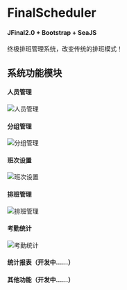 # FinalScheduler


#### JFinal2.0 + Bootstrap + SeaJS

终极排班管理系统，改变传统的排班模式！

## 系统功能模块

#### 人员管理

![人员管理][1]

#### 分组管理

![分组管理][2]

#### 班次设置

![班次设置][3]

#### 排班管理

![排班管理][4]

#### 考勤统计

![考勤统计][5]

#### 统计报表（开发中……）

#### 其他功能（开发中……）


  [1]: https://github.com/giscafer/FinalScheduler/WebRoot/public/images/show/person.png
  [2]: https://github.com/giscafer/FinalScheduler/WebRoot/public/images/show/group.png
  [3]: https://github.com/giscafer/FinalScheduler/WebRoot/public/images/show/planset.png
  [4]: https://github.com/giscafer/FinalScheduler/WebRoot/public/images/show/scheduler.png
  [5]: https://github.com/giscafer/FinalScheduler/WebRoot/public/images/show/check.png